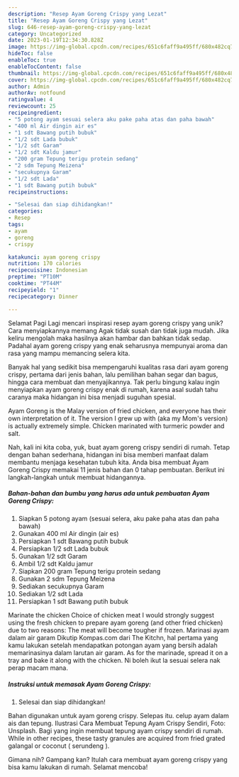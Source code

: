 ```yaml
---
description: "Resep Ayam Goreng Crispy yang Lezat"
title: "Resep Ayam Goreng Crispy yang Lezat"
slug: 646-resep-ayam-goreng-crispy-yang-lezat
category: Uncategorized
date: 2023-01-19T12:34:30.828Z
image: https://img-global.cpcdn.com/recipes/651c6faff9a495ff/680x482cq70/ayam-goreng-crispy-foto-resep-utama.jpg
hideToc: false
enableToc: true
enableTocContent: false
thumbnail: https://img-global.cpcdn.com/recipes/651c6faff9a495ff/680x482cq70/ayam-goreng-crispy-foto-resep-utama.jpg
cover: https://img-global.cpcdn.com/recipes/651c6faff9a495ff/680x482cq70/ayam-goreng-crispy-foto-resep-utama.jpg
author: Admin
authorAv: notfound
ratingvalue: 4
reviewcount: 25
recipeingredient:
- "5 potong ayam sesuai selera aku pake paha atas dan paha bawah"
- "400 ml Air dingin air es"
- "1 sdt Bawang putih bubuk"
- "1/2 sdt Lada bubuk"
- "1/2 sdt Garam"
- "1/2 sdt Kaldu jamur"
- "200 gram Tepung terigu protein sedang"
- "2 sdm Tepung Meizena"
- "secukupnya Garam"
- "1/2 sdt Lada"
- "1 sdt Bawang putih bubuk"
recipeinstructions:

- "Selesai dan siap dihidangkan!"
categories:
- Resep
tags:
- ayam
- goreng
- crispy

katakunci: ayam goreng crispy 
nutrition: 170 calories
recipecuisine: Indonesian
preptime: "PT10M"
cooktime: "PT44M"
recipeyield: "1"
recipecategory: Dinner

---
```



Selamat Pagi Lagi mencari inspirasi resep ayam goreng crispy yang unik? Cara menyiapkannya memang Agak tidak susah dan tidak juga mudah. Jika keliru mengolah maka hasilnya akan hambar dan bahkan tidak sedap. Padahal ayam goreng crispy yang enak seharusnya mempunyai aroma dan rasa yang mampu memancing selera kita.


Banyak hal yang sedikit bisa mempengaruhi kualitas rasa dari ayam goreng crispy, pertama dari jenis bahan, lalu pemilihan bahan segar dan bagus, hingga cara membuat dan menyajikannya. Tak perlu bingung kalau ingin menyiapkan ayam goreng crispy enak di rumah, karena asal sudah tahu caranya maka hidangan ini bisa menjadi suguhan spesial.

Ayam Goreng is the Malay version of fried chicken, and everyone has their own interpretation of it. The version I grew up with (aka my Mom&#39;s version) is actually extremely simple. Chicken marinated with turmeric powder and salt.


Nah, kali ini kita coba, yuk, buat ayam goreng crispy sendiri di rumah. Tetap dengan bahan sederhana, hidangan ini bisa memberi manfaat dalam membantu menjaga kesehatan tubuh kita. Anda bisa membuat Ayam Goreng Crispy memakai 11 jenis bahan dan 0 tahap pembuatan. Berikut ini langkah-langkah untuk membuat hidangannya.

<!--inarticleads1-->

##### Bahan-bahan dan bumbu yang harus ada untuk pembuatan Ayam Goreng Crispy:

1. Siapkan 5 potong ayam (sesuai selera, aku pake paha atas dan paha bawah)
1. Gunakan 400 ml Air dingin (air es)
1. Persiapkan 1 sdt Bawang putih bubuk
1. Persiapkan 1/2 sdt Lada bubuk
1. Gunakan 1/2 sdt Garam
1. Ambil 1/2 sdt Kaldu jamur
1. Siapkan 200 gram Tepung terigu protein sedang
1. Gunakan 2 sdm Tepung Meizena
1. Sediakan secukupnya Garam
1. Sediakan 1/2 sdt Lada
1. Persiapkan 1 sdt Bawang putih bubuk


Marinate the chicken Choice of chicken meat I would strongly suggest using the fresh chicken to prepare ayam goreng (and other fried chicken) due to two reasons: The meat will become tougher if frozen. Marinasi ayam dalam air garam Dikutip Kompas.com dari The Kitchn, hal pertama yang kamu lakukan setelah mendapatkan potongan ayam yang bersih adalah memarinasinya dalam larutan air garam. As for the marinade, spread it on a tray and bake it along with the chicken. Ni boleh ikut la sesuai selera nak perap macam mana. 

<!--inarticleads2-->

##### Instruksi untuk memasak Ayam Goreng Crispy:


1. Selesai dan siap dihidangkan!

Bahan digunakan untuk ayam goreng crispy. Selepas itu. celup ayam dalam ais dan tepung. Ilustrasi Cara Membuat Tepung Ayam Crispy Sendiri, Foto: Unsplash. Bagi yang ingin membuat tepung ayam crispy sendiri di rumah. While in other recipes, these tasty granules are acquired from fried grated galangal or coconut ( serundeng ). 

Gimana nih? Gampang kan? Itulah cara membuat ayam goreng crispy yang bisa kamu lakukan di rumah. Selamat mencoba!
